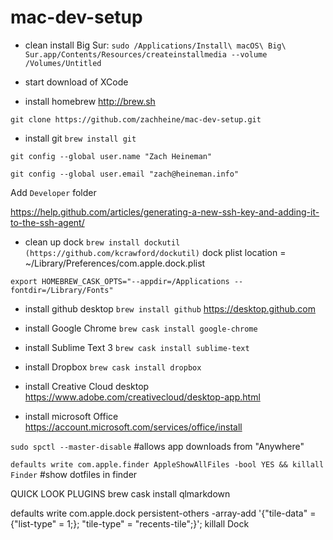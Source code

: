 # mac-dev-setup

- clean install Big Sur: `sudo /Applications/Install\ macOS\ Big\ Sur.app/Contents/Resources/createinstallmedia --volume /Volumes/Untitled`

- start download of XCode

- install homebrew http://brew.sh

`git clone https://github.com/zachheine/mac-dev-setup.git`

- install git `brew install git`

`git config --global user.name "Zach Heineman"`

`git config --global user.email "zach@heineman.info"`

Add `Developer` folder

https://help.github.com/articles/generating-a-new-ssh-key-and-adding-it-to-the-ssh-agent/

- clean up dock `brew install dockutil (https://github.com/kcrawford/dockutil)`
dock plist location = ~/Library/Preferences/com.apple.dock.plist

`export HOMEBREW_CASK_OPTS="--appdir=/Applications --fontdir=/Library/Fonts"`

- install github desktop `brew install github` https://desktop.github.com
- install Google Chrome `brew cask install google-chrome`
- install Sublime Text 3 `brew cask install sublime-text`
- install Dropbox `brew cask install dropbox`

- install Creative Cloud desktop https://www.adobe.com/creativecloud/desktop-app.html

- install microsoft Office https://account.microsoft.com/services/office/install

`sudo spctl --master-disable` #allows app downloads from "Anywhere"

`defaults write com.apple.finder AppleShowAllFiles -bool YES && killall Finder` #show dotfiles in finder

QUICK LOOK PLUGINS
brew cask install qlmarkdown

defaults write com.apple.dock persistent-others -array-add '{"tile-data" = {"list-type" = 1;}; "tile-type" = "recents-tile";}'; killall Dock
